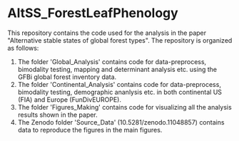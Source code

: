 # AltSS_ForestLeafPhenology

This repository contains the code used for the analysis in the paper "Alternative stable states of global forest types".
The repository is organized as follows: 
1) The folder 'Global_Analysis' contains code for data-preprocess, bimodality testing, mapping and determinant analysis etc. using the GFBi global forest inventory data.
2) The folder 'Continental_Analysis' contains code for data-preprocess, bimodality testing, demographic ananlysis etc. in both continental US (FIA) and Europe (FunDivEUROPE). 
3) The folder 'Figures_Making' contains code for visualizing all the analysis results shown in the paper.
4) The Zenodo folder 'Source_Data' (10.5281/zenodo.11048857) contains data to reproduce the figures in the main figures.
